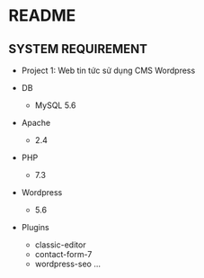 # README

## SYSTEM REQUIREMENT
* Project 1: Web tin tức sử dụng CMS Wordpress 

* DB
    - MySQL 5.6
* Apache 
    - 2.4
* PHP
    - 7.3
* Wordpress
    - 5.6

* Plugins
    - classic-editor
    - contact-form-7
    - wordpress-seo
    ...
    

